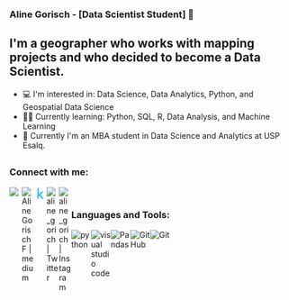 ### Aline Gorisch - [Data Scientist Student] :wave:

## I'm a geographer who works with mapping projects and who decided to become a Data Scientist.

- 💻 I'm interested in: Data Science, Data Analytics, Python, and Geospatial Data Science
- 👩‍💻 Currently learning: Python, SQL, R, Data Analysis, and Machine Learning
- :memo: Currently  I'm an MBA student in Data Science and Analytics at  USP Esalq.


##
### Connect with me:

[<img align="left"  width="22px" src="https://cdn.jsdelivr.net/gh/devicons/devicon/icons/linkedin/linkedin-original.svg" />](https://www.linkedin.com/in/alinegorisch/)
[<img align="left" alt="AlineGorischF | medium" width="22px" src="https://cdn.jsdelivr.net/npm/simple-icons@3.4.0/icons/medium.svg" />](https://medium.com/@aline.gorisch)
[<img align="left" alt="aline_gorich | Kaggle" width="22px" src="https://github.com/devicons/devicon/blob/master/icons/kaggle/kaggle-original.svg" />](https://www.kaggle.com/alinegorisch)
[<img align="left" alt="aline_gorich | Twitter" width="22px" src="https://cdn.jsdelivr.net/gh/devicons/devicon/icons/twitter/twitter-original.svg" />](https://twitter.com/GorischAline)
[<img align="left" alt="aline_gorich | Instagram" width="22px" src="https://upload.wikimedia.org/wikipedia/commons/5/58/Instagram-Icon.png" />](https://www.instagram.com/aline_gorisch/?hl=en)

<br />

### Languages and Tools:
<img align="left" alt="python" width="35px" src="https://cdn.jsdelivr.net/gh/devicons/devicon/icons/python/python-original.svg" />

<img align="left" alt="visual studio code" width="35px" src="https://cdn.jsdelivr.net/gh/devicons/devicon/icons/vscode/vscode-original.svg" />

<img align="left" alt="Pandas" width="35px" src="https://cdn.jsdelivr.net/gh/devicons/devicon/icons/pandas/pandas-original.svg" />

<img align="left" alt="GitHub" width="35px" src="https://cdn.jsdelivr.net/gh/devicons/devicon/icons/github/github-original.svg"/>

<img align="left" alt="Git" width="45px" src="https://cdn.jsdelivr.net/gh/devicons/devicon/icons/git/git-original-wordmark.svg" />
<br />
<br />
